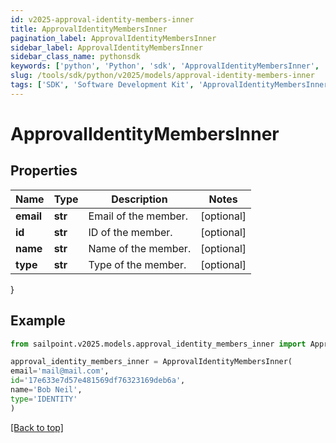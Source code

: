 ```yaml
---
id: v2025-approval-identity-members-inner
title: ApprovalIdentityMembersInner
pagination_label: ApprovalIdentityMembersInner
sidebar_label: ApprovalIdentityMembersInner
sidebar_class_name: pythonsdk
keywords: ['python', 'Python', 'sdk', 'ApprovalIdentityMembersInner', 'V2025ApprovalIdentityMembersInner'] 
slug: /tools/sdk/python/v2025/models/approval-identity-members-inner
tags: ['SDK', 'Software Development Kit', 'ApprovalIdentityMembersInner', 'V2025ApprovalIdentityMembersInner']
---
```


# ApprovalIdentityMembersInner


## Properties

Name | Type | Description | Notes
------------ | ------------- | ------------- | -------------
**email** | **str** | Email of the member. | [optional] 
**id** | **str** | ID of the member. | [optional] 
**name** | **str** | Name of the member. | [optional] 
**type** | **str** | Type of the member. | [optional] 
}

## Example

```python
from sailpoint.v2025.models.approval_identity_members_inner import ApprovalIdentityMembersInner

approval_identity_members_inner = ApprovalIdentityMembersInner(
email='mail@mail.com',
id='17e633e7d57e481569df76323169deb6a',
name='Bob Neil',
type='IDENTITY'
)

```
[[Back to top]](#) 

